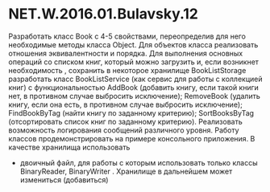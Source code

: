 # NET.W.2016.01.Bulavsky.12
Разработать класс Book с 4-5 свойствами, переопределив для него
необходимые методы класса Object. Для объектов класса реализовать
отношения эквивалентности и порядка. Для выполнения основных операций со
списком книг, который ​можно ​загрузить и, ​если возникнет необходимость ​,
сохранить в некоторое хранилище BookListStorage разработать класс
BookListService (как сервис для работы с коллекцией книг) с
функциональностью AddBook (добавить книгу, если такой книги нет, в
противном случае выбросить исключение); RemoveBook (удалить книгу, если
она есть, в противном случае выбросить исключение); FindBookByTag (найти
книгу по заданному критерию); SortBooksByTag (отсортировать список книг по
заданному критерию). Реализовать возможность логирования сообщений
различного уровня. Работу классов продемонстрировать на примере
консольного приложения.
В качестве хранилища использовать
- двоичный файл, для работы с которым использовать только классы
BinaryReader, BinaryWriter ​. ​Хранилище в дальнейшем может измениться
(добавиться)
